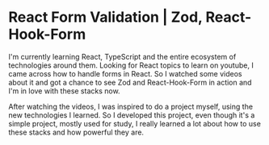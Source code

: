 # React Form Validation | Zod, React-Hook-Form

I'm currently learning React, TypeScript and the entire ecosystem of technologies around them. Looking for React topics to learn on youtube, I came across how to handle forms in React. So I watched some videos about it and got a chance to see Zod and React-Hook-Form in action and I'm in love with these stacks now.

After watching the videos, I was inspired to do a project myself, using the new technologies I learned. So I developed this project, even though it's a simple project, mostly used for study, I really learned a lot about how to use these stacks and how powerful they are.
